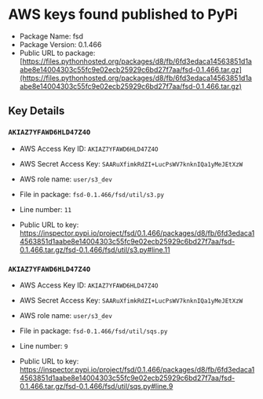 # AWS keys found published to PyPi

* Package Name: fsd
* Package Version: 0.1.466
* Public URL to package: [https://files.pythonhosted.org/packages/d8/fb/6fd3edaca14563851d1aabe8e14004303c55fc9e02ecb25929c6bd27f7aa/fsd-0.1.466.tar.gz](https://files.pythonhosted.org/packages/d8/fb/6fd3edaca14563851d1aabe8e14004303c55fc9e02ecb25929c6bd27f7aa/fsd-0.1.466.tar.gz)

## Key Details

### `AKIAZ7YFAWD6HLD47Z4O`

* AWS Access Key ID: `AKIAZ7YFAWD6HLD47Z4O`
* AWS Secret Access Key: `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` 
* AWS role name: `user/s3_dev`
* File in package: `fsd-0.1.466/fsd/util/s3.py`
* Line number: `11`

* Public URL to key: https://inspector.pypi.io/project/fsd/0.1.466/packages/d8/fb/6fd3edaca14563851d1aabe8e14004303c55fc9e02ecb25929c6bd27f7aa/fsd-0.1.466.tar.gz/fsd-0.1.466/fsd/util/s3.py#line.11



### `AKIAZ7YFAWD6HLD47Z4O`

* AWS Access Key ID: `AKIAZ7YFAWD6HLD47Z4O`
* AWS Secret Access Key: `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` 
* AWS role name: `user/s3_dev`
* File in package: `fsd-0.1.466/fsd/util/sqs.py`
* Line number: `9`

* Public URL to key: https://inspector.pypi.io/project/fsd/0.1.466/packages/d8/fb/6fd3edaca14563851d1aabe8e14004303c55fc9e02ecb25929c6bd27f7aa/fsd-0.1.466.tar.gz/fsd-0.1.466/fsd/util/sqs.py#line.9


